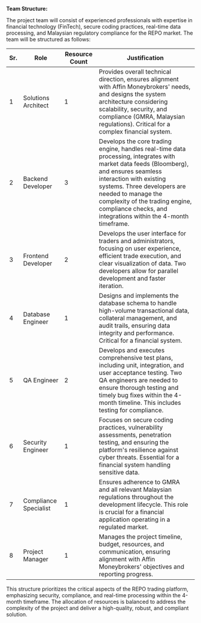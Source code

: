 **Team Structure:**

The project team will consist of experienced professionals with expertise in financial technology (FinTech),  secure coding practices,  real-time data processing, and Malaysian regulatory compliance for the REPO market. The team will be structured as follows:

Sr. | Role | Resource Count | Justification
---|-----------------------|----------------|-----------------------------------------------------------------------
1  | Solutions Architect    | 1              | Provides overall technical direction, ensures alignment with Affin Moneybrokers' needs, and designs the system architecture considering scalability, security, and compliance (GMRA, Malaysian regulations).  Critical for a complex financial system.
2  | Backend Developer      | 3              | Develops the core trading engine, handles real-time data processing, integrates with market data feeds (Bloomberg), and ensures seamless interaction with existing systems. Three developers are needed to manage the complexity of the trading engine, compliance checks, and integrations within the 4-month timeframe.
3  | Frontend Developer     | 2              | Develops the user interface for traders and administrators, focusing on user experience, efficient trade execution, and clear visualization of data. Two developers allow for parallel development and faster iteration.
4  | Database Engineer      | 1              | Designs and implements the database schema to handle high-volume transactional data, collateral management, and audit trails, ensuring data integrity and performance.  Critical for a financial system.
5  | QA Engineer            | 2              | Develops and executes comprehensive test plans, including unit, integration, and user acceptance testing. Two QA engineers are needed to ensure thorough testing and timely bug fixes within the 4-month timeline.  This includes testing for compliance.
6  | Security Engineer      | 1              | Focuses on secure coding practices, vulnerability assessments, penetration testing, and ensuring the platform's resilience against cyber threats.  Essential for a financial system handling sensitive data.
7  | Compliance Specialist  | 1              | Ensures adherence to GMRA and all relevant Malaysian regulations throughout the development lifecycle.  This role is crucial for a financial application operating in a regulated market.
8  | Project Manager        | 1              | Manages the project timeline, budget, resources, and communication, ensuring alignment with Affin Moneybrokers' objectives and reporting progress.


This structure prioritizes the critical aspects of the REPO trading platform, emphasizing security, compliance, and real-time processing within the 4-month timeframe.  The allocation of resources is balanced to address the complexity of the project and deliver a high-quality, robust, and compliant solution.